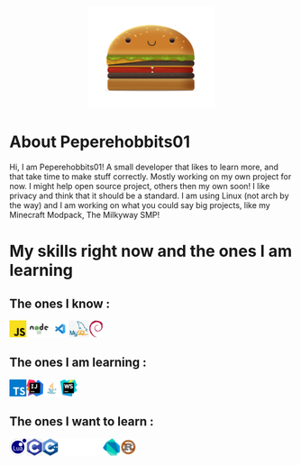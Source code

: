 <p align="center"><a target="_blank" href=""><img height="180" src="./Assets/Logo Pepere.png"></a></p>

# About Peperehobbits01

Hi, I am Peperehobbits01! A small developer that likes to learn more, and that take time to make stuff correctly. Mostly working on my own project for now. I might help open source project, others then my own soon! I like privacy and think that it should be a standard. I am using Linux (not arch by the way) and I am working on what you could say big projects, like my Minecraft Modpack, The Milkyway SMP! 

# My skills right now and the ones I am learning

## The ones I know :
<p align="left"><a target="_blank" href=""><img height="30" src="./Assets/javascript-logo.png"></a><img height="30" src="./Assets/Node.js-Logo.png"></a><img height="30" src="./Assets/visual-studio-code-logo.png"></a><img height="30" src="./Assets/mysql-logo.png"></a><img height="30" src="./Assets/debian-logo.png"></a></p>

## The ones I am learning :

<p align="left"><a target="_blank" href=""><img height="30" src="./Assets/typescript-logo.png"></a><img height="30" src="./Assets/intellij-idea-logo.png"></a><img height="30" src="./Assets/java-logo.png"></a><img height="30" src="./Assets/webstorm-svgrepo-com.svg"></a></p>

## The ones I want to learn :

<p align="left"><a target="_blank" href=""><img height="30" src="./Assets/Lua-Logo.png"></a><img height="30" src="./Assets/c-programming-language-logo.png"></a><img height="30" src="./Assets/C++-logo.png" alt=""></a><img height="30" src="./Assets/Go_dark.svg"></a><img height="30" src="./Assets/dart-svgrepo-com.svg"></a><img height="30" src="./Assets/rust-svgrepo-com.svg"></a></p>